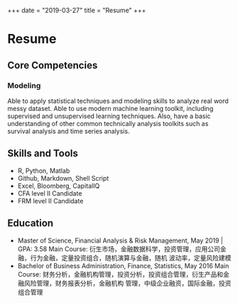 +++
date = "2019-03-27"
title = "Resume"
+++

# Resume

## Core Competencies

### Modeling

Able to apply statistical techniques and modeling skills to analyze real word messy dataset. Able to use modern machine learning toolkit, including supervised and unsupervised learning techniques. Also, have a basic understanding of other common technically analysis toolkits such as survival analysis and time series analysis. 

## Skills and Tools

- R, Python, Matlab
- Github, Markdown, Shell Script
- Excel, Bloomberg, CapitalIQ
- CFA level II Candidate
- FRM level II Candidate


## Education

- Master of Science, Financial Analysis & Risk Management, May 2019 | GPA: 3.58
Main Course: 衍生市场，金融数据科学，投资管理，应用公司金融，行为金融，定量投资组合，随机演算与金融，随机 波动率，定量风险建模
- Bachelor of Business Administration, Finance, Statistics, May 2016
Main Course: 财务分析，金融机构管理，投资分析，投资组合管理，衍生产品和金融风险管理，财务报表分析，金融机构 管理，中级企业融资，国际金融，投资组合管理